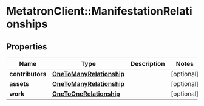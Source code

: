 # MetatronClient::ManifestationRelationships

## Properties
Name | Type | Description | Notes
------------ | ------------- | ------------- | -------------
**contributors** | [**OneToManyRelationship**](OneToManyRelationship.md) |  | [optional] 
**assets** | [**OneToManyRelationship**](OneToManyRelationship.md) |  | [optional] 
**work** | [**OneToOneRelationship**](OneToOneRelationship.md) |  | [optional] 


